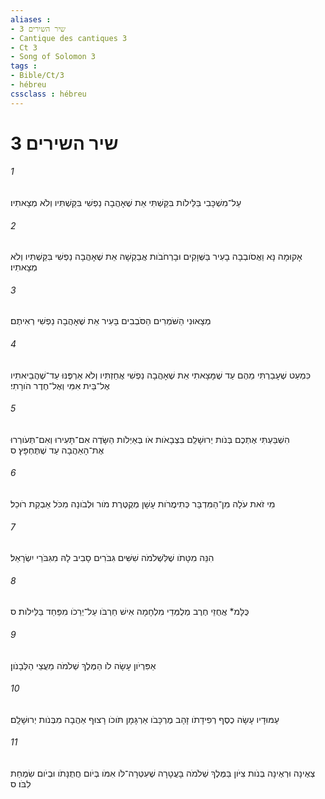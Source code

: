 ```yaml
---
aliases : 
- שיר השירים 3
- Cantique des cantiques 3
- Ct 3
- Song of Solomon 3
tags : 
- Bible/Ct/3
- hébreu
cssclass : hébreu
---
```


# שיר השירים 3

###### 1
עַל־מִשְׁכָּבִי בַּלֵּילֹות בִּקַּשְׁתִּי אֵת שֶׁאָהֲבָה נַפְשִׁי בִּקַּשְׁתִּיו וְלֹא מְצָאתִיו׃
###### 2
אָקוּמָה נָּא וַאֲסֹובְבָה בָעִיר בַּשְּׁוָקִים וּבָרְחֹבֹות אֲבַקְשָׁה אֵת שֶׁאָהֲבָה נַפְשִׁי בִּקַּשְׁתִּיו וְלֹא מְצָאתִיו׃
###### 3
מְצָאוּנִי הַשֹּׁמְרִים הַסֹּבְבִים בָּעִיר אֵת שֶׁאָהֲבָה נַפְשִׁי רְאִיתֶם׃
###### 4
כִּמְעַט שֶׁעָבַרְתִּי מֵהֶם עַד שֶׁמָּצָאתִי אֵת שֶׁאָהֲבָה נַפְשִׁי אֲחַזְתִּיו וְלֹא אַרְפֶּנּוּ עַד־שֶׁהֲבֵיאתִיו אֶל־בֵּית אִמִּי וְאֶל־חֶדֶר הֹורָתִי׃
###### 5
הִשְׁבַּעְתִּי אֶתְכֶם בְּנֹות יְרוּשָׁלִַם בִּצְבָאֹות אֹו בְּאַיְלֹות הַשָּׂדֶה אִם־תָּעִירוּ וְאִם־תְּעֹורְרוּ אֶת־הָאַהֲבָה עַד שֶׁתֶּחְפָּץ׃ ס
###### 6
מִי זֹאת עֹלָה מִן־הַמִּדְבָּר כְּתִימֲרֹות עָשָׁן מְקֻטֶּרֶת מֹור וּלְבֹונָה מִכֹּל אַבְקַת רֹוכֵל׃
###### 7
הִנֵּה מִטָּתֹו שֶׁלִּשְׁלֹמֹה שִׁשִּׁים גִּבֹּרִים סָבִיב לָהּ מִגִּבֹּרֵי יִשְׂרָאֵל׃
###### 8
כֻּלָּמ* אֲחֻזֵי חֶרֶב מְלֻמְּדֵי מִלְחָמָה אִישׁ חַרְבֹּו עַל־יְרֵכֹו מִפַּחַד בַּלֵּילֹות׃ ס
###### 9
אַפִּרְיֹון עָשָׂה לֹו הַמֶּלֶךְ שְׁלֹמֹה מֵעֲצֵי הַלְּבָנֹון׃
###### 10
עַמּוּדָיו עָשָׂה כֶסֶף רְפִידָתֹו זָהָב מֶרְכָּבֹו אַרְגָּמָן תֹּוכֹו רָצוּף אַהֲבָה מִבְּנֹות יְרוּשָׁלִָם׃
###### 11
צְאֶינָה וּרְאֶינָה בְּנֹות צִיֹּון בַּמֶּלֶךְ שְׁלֹמֹה בָּעֲטָרָה שֶׁעִטְּרָה־לֹּו אִמֹּו בְּיֹום חֲתֻנָּתֹו וּבְיֹום שִׂמְחַת לִבֹּו׃ ס
